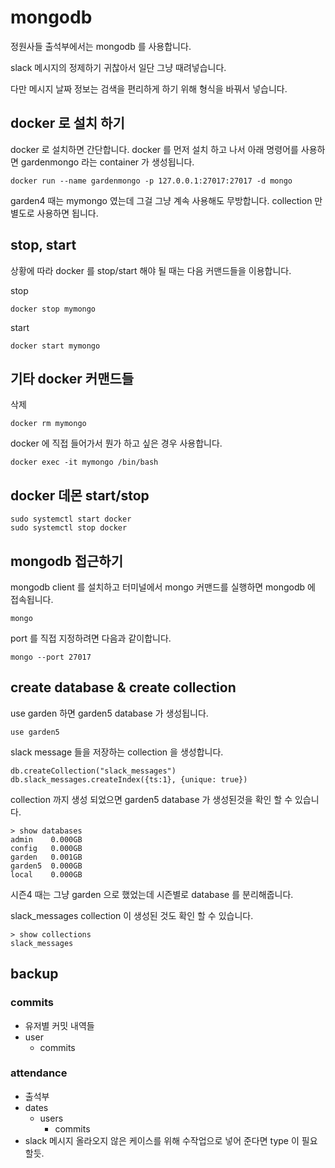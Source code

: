# mongodb
정원사들 출석부에서는 mongodb 를 사용합니다.

slack 메시지의 정제하기 귀찮아서 일단 그냥 때려넣습니다.

다만 메시지 날짜 정보는 검색을 편리하게 하기 위해 형식을 바꿔서 넣습니다.

## docker 로 설치 하기
docker 로 설치하면 간단합니다. docker 를 먼저 설치 하고 나서 아래 명령어를 사용하면 gardenmongo 라는 container 가 생성됩니다.

```
docker run --name gardenmongo -p 127.0.0.1:27017:27017 -d mongo
```

garden4 때는 mymongo 였는데 그걸 그냥 계속 사용해도 무방합니다. collection 만 별도로 사용하면 됩니다.

## stop, start
상황에 따라 docker 를 stop/start 해야 될 때는 다음 커맨드들을 이용합니다.

stop
```
docker stop mymongo
```

start
```
docker start mymongo
```

## 기타 docker 커맨드들
삭제
```
docker rm mymongo
```

docker 에 직접 들어가서 뭔가 하고 싶은 경우 사용합니다.
```
docker exec -it mymongo /bin/bash
```

## docker 데몬 start/stop
```
sudo systemctl start docker
sudo systemctl stop docker
```

## mongodb 접근하기
mongodb client 를 설치하고 터미널에서 mongo 커맨드를 실행하면 mongodb 에 접속됩니다.
```
mongo
```

port 를 직접 지정하려면 다음과 같이합니다.
```
mongo --port 27017
```

## create database & create collection
use garden 하면 garden5 database 가 생성됩니다.
```
use garden5
```

slack message 들을 저장하는 collection 을 생성합니다.
```
db.createCollection("slack_messages")
db.slack_messages.createIndex({ts:1}, {unique: true})
```

collection 까지 생성 되었으면 garden5 database 가 생성된것을 확인 할 수 있습니다.
```
> show databases
admin    0.000GB
config   0.000GB
garden   0.001GB
garden5  0.000GB
local    0.000GB
```
시즌4 때는 그냥 garden 으로 했었는데 시즌별로 database 를 분리해줍니다.

slack_messages collection 이 생성된 것도 확인 할 수 있습니다.
```
> show collections
slack_messages
```


## backup
### commits
* 유저별 커밋 내역들
* user
  * commits

### attendance
* 출석부
* dates
  * users
    * commits
* slack 메시지 올라오지 않은 케이스를 위해 수작업으로 넣어 준다면 type 이 필요할듯.
